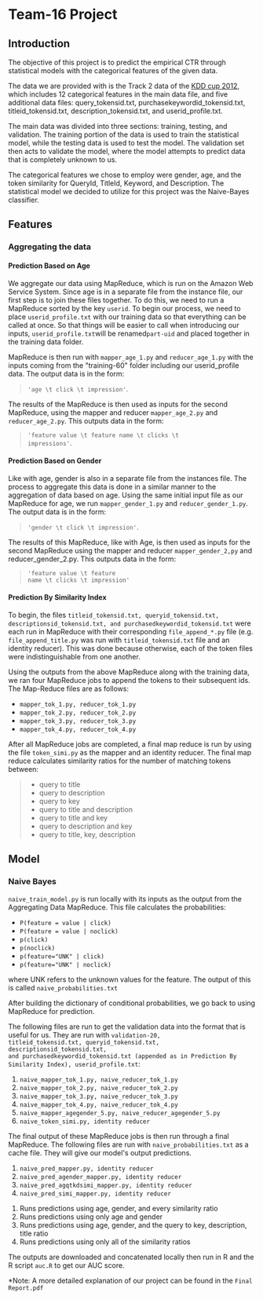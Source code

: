 Team-16 Project
=============

Introduction
-------------
The objective of this project is to predict the empirical CTR through statistical models with the categorical features of the given data.

The data we are provided with is the Track 2 data of the [KDD cup 2012](https://www.kddcup2012.org/c/kddcup2012-track2), which includes 12 categorical features in the main data file, and five additional data files: query_tokensid.txt, purchasekeywordid_tokensid.txt, titleid_tokensid.txt, description_tokensid.txt, and userid_profile.txt.

The main data was divided into three sections: training, testing, and validation. The training portion of the data is used to train the statistical model, while the testing data is used to test the model. The validation set then acts to validate the model, where the model attempts to predict data that is completely unknown to us.

The categorical features we chose to employ were gender, age, and the token similarity for QueryId, TitleId, Keyword, and Description. The statistical model we decided to utilize for this project was the Naive-Bayes classifier.


Features
-------------
### Aggregating the data
#### Prediction Based on Age


We aggregate our data using MapReduce, which is run on the Amazon Web Service System. Since age is in a separate file from the instance file, our first step is to join these files together. To do this, we need to run a MapReduce sorted by the key <code>userid</code>. To begin our process, we need to place <code>userid_profile.txt</code> with our training data so that everything can be called at once. So that things will be easier to call when introducing our inputs, <code>userid_profile.txt</code>will be renamed<code>part-uid</code> and placed together in the training data folder.

MapReduce is then run with <code>mapper_age_1.py</code> and <code>reducer_age_1.py</code> with the inputs coming from the "training-60" folder including our userid_profile data. The output data is in the form:
    <blockquote>
        <code>'age \t click \t impression'</code>.
    </blockquote>

The results of the MapReduce is then used as inputs for the second MapReduce, using the mapper and reducer <code>mapper_age_2.py</code> and <code>reducer_age_2.py</code>. This outputs data in the form:
    <blockquote>
        <code>'feature value \t feature name \t clicks \t impressions'</code>.
    </blockquote>


#### Prediction Based on Gender

Like with age, gender is also in a separate file from the instances file. The process to aggregate this data is done in a similar manner to the aggregation of data based on age. Using the same initial input file as our MapReduce for age, we run <code>mapper_gender_1.py</code> and <code>reducer_gender_1.py</code>. The output data is in the form:
    <blockquote>
        <code>'gender \t click \t impression'</code>.
    </blockquote>

The results of this MapReduce, like with Age, is then used as inputs for the second MapReduce using the mapper and reducer <code>mapper_gender_2,py</code> and reducer_gender_2.py</code>. This outputs data in the form:
    <blockquote>
        <code>'feature value \t feature name \t clicks \t impression'</code>
    </blockquote>

#### Prediction By Similarity Index

To begin, the files <code>titleid_tokensid.txt, queryid_tokensid.txt, descriptionsid_tokensid.txt, and purchasedkeywordid_tokensid.txt</code> were each run in MapReduce with their corresponding <code>file_append_*.py</code> file (e.g. <code>file_append_title.py</code> was run with <code>titleid_tokensid.txt</code> file and an identity reducer). This was done because otherwise, each of the token files were indistinguishable from one another.

Using the outputs from the above MapReduce along with the training data, we ran four MapReduce jobs to append the tokens to their subsequent ids. The Map-Reduce files are as follows:
<ul>
    <li><code>mapper_tok_1.py, reducer_tok_1.py</code></li>
    <li><code>mapper_tok_2.py, reducer_tok_2.py</code></li>
    <li><code>mapper_tok_3.py, reducer_tok_3.py</code></li>
    <li><code>mapper_tok_4.py, reducer_tok_4.py</code></li>
</ul>

After all MapReduce jobs are completed, a final map reduce is run by using the file <code>token_simi.py</code> as the mapper and an identity reducer. The final map reduce calculates similarity ratios for the number of matching tokens between:
<blockquote>
    <ul>
        <li>query to title</li>
        <li>query to description</li>
        <li>query to key</li>
        <li>query to title and description</li>
        <li>query to title and key</li>
        <li>query to description and key</li>
        <li>query to title, key, description</li>
    </ul>
</blockquote>



Model
-------------
### Naive Bayes


<code>naive_train_model.py</code> is run locally with its inputs as the output from the Aggregating Data MapReduce. This file calculates the probabilities:
<ul>
    <li><code>P(feature = value | click)</code></li>
    <li><code>P(feature = value | noclick)</code></li>
    <li><code>p(click)</code></li>
    <li><code>p(noclick)</code></li>
    <li><code>p(feature="UNK" | click)</code></li>
    <li><code>p(feature="UNK" | noclick)</code></li>
</ul>
where UNK refers to the unknown values for the feature.
The output of this is called <code>naive_probabilities.txt</code>



After building the dictionary of conditional probabilities, we go back to using MapReduce for prediction.


The following files are run to get the validation data into the format that is useful for us. They are run with <code>validation-20, titleid_tokensid.txt, queryid_tokensid.txt, descriptionsid_tokensid.txt, and purchasedkeywordid_tokensid.txt (appended as in Prediction By Similarity Index), userid_profile.txt</code>:

<ol>
    <li><code>naive_mapper_tok_1.py, naive_reducer_tok_1.py</code></li>
    <li><code>naive_mapper_tok_2.py, naive_reducer_tok_2.py</code></li>
    <li><code>naive_mapper_tok_3.py, naive_reducer_tok_3.py</code></li>
    <li><code>naive_mapper_tok_4.py, naive_reducer_tok_4.py</code></li>
    <li><code>naive_mapper_agegender_5.py, naive_reducer_agegender_5.py</code></li>
    <li><code>naive_token_simi.py, identity reducer</code></li>
</ol>

The final output of these MapReduce jobs is then run through a final MapReduce. The following files are run with <code>naive_probabilities.txt</code> as a cache file. They will give our model's output predictions.
<ol>
    <li><code>naive_pred_mapper.py, identity reducer</code></li>
    <li><code>naive_pred_agender_mapper.py, identity reducer</code></li>
    <li><code>naive_pred_agqtkdsimi_mapper.py, identity reducer</code></li>
    <li><code>naive_pred_simi_mapper.py, identity reducer</code></li>
</ol>

1. Runs predictions using age, gender, and every similarity ratio
2. Runs predictions using only age and gender
3. Runs predictions using age, gender, and the query to key, description, title ratio
4. Runs predictions using only all of the similarity ratios

The outputs are downloaded and concatenated locally then run in R and the R script <code>auc.R</code> to get our AUC score.

*Note: A more detailed explanation of our project can be found in the <code>Final Report.pdf</code>
